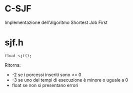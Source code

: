 # C-SJF
Implementazione dell'algoritmo Shortest Job First

# sjf.h
`float sjf();`

Ritorna: 
* -2 se i porcessi inseriti sono <= 0
* -3 se uno dei tempi di esecuzione è minore o uguale a 0
* float se non si presentano errori

